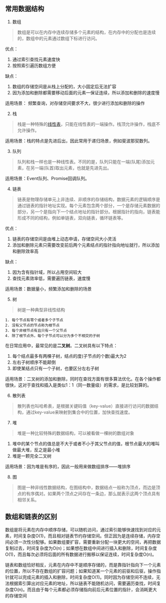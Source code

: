 ## 常用数据结构
1. 数组

> 数组是可以在内存中连续存储多个元素的结构，在内存中的分配也是连续的，数组中的元素通过数组下标进行访问。

优点：
1. 通过索引查找元素速度快
2. 按照索引遍历数组方便

缺点：
1. 数组的存储空间是从栈上分配的，大小固定后无法扩容
2. 因为添加和删除都需要移动后面的元素一保证连续，所以添加和删除的速度慢

适用场景： 频繁查询，对存储空间要求不大，很少进行添加和删除的操作
        
2. 栈

> 栈是一种特殊的[线性表](https://baike.baidu.com/item/%E7%BA%BF%E6%80%A7%E8%A1%A8/3228081?fr=aladdin)，只能在线性表的一端操作。栈顶允许操作，栈底不允许操作。

适用场景：栈的特点是先进后出，因此常用于递归场景，例如斐波那契数列。

3. 队列

> 队列和栈一样也是一种线性表。不同的是，队列只能在一端(队尾)添加元素，在另一端(队首)取出元素，也就是先进先出。

适用场景：Event队列、Promise回调队列。

4. 链表

> 链表是物理存储单元上非连续、非顺序的存储结构，数据元素的逻辑顺序是通过链表的指针地址实现。每个元素包含两个部分，一个是存储元素数据的部分，另一个是指向下一个结点地址的指针部分。根据指针的指向，链表能形成不同的结构，例如单链表，双向链表，循环链表等。

优点：

1. 链表的存储空间是由堆上动态申请，存储空间大小灵活
2. 添加和删除元素只需要改变前后两个元素结点的指针指向地址就行，所以添加和删除效率高

缺点：

1. 因为含有指针域，所以占用空间较大
2. 查找元素效率低，需要遍历链表，速度慢

适用场景：数据量小，频繁添加和删除的场景

5. 树

> 树是一种典型非线性结构

    1. 每个节点有零个或者多个子节点
    2. 没有父节点的节点称为根节点
    3. 每个非根节点有且只有一个父节点
    4. 除了根节点外，每个子节点可以分为多个不相交的子树

在日常应用中，最常见的是**二叉树**。二叉树具有以下特点：

1. 每个结点最多有两棵子树，结点的度(子节点的个数)最大为2
2. 左右子树顺序不能颠倒
3. 即使某结点只有一个子树，也要区分左右子树

适用场景：二叉树的添加和删除，同时在查找方面有很多算法优化。在各个操作都很快，这对于查找和插入是类似1：1（同一数量级）的需求，是比较划算的。

6. 散列表

> 散列表也叫哈希表，是根据关键码值（key-value）直接进行访问的数据结构，通过key-value来映射到集合中的位置，加快查找速度。
7. 堆

> 堆是一种比较特殊的数据结构，可以被看做一棵树的数组对象

  1. 堆中的某个节点的值总是不大于或者不小于其父节点的值，根节点最大的堆叫做最大堆，反之是最小堆
  2. 堆是一颗完全二叉树 

适用场景：因为堆是有序的，因此一般用来做数组排序——堆排序

8. 图

> 图是一种非线性数据结构，在图结构中，数据结点一般称为顶点，而边是顶点的有序偶对。如果两个顶点之间存在一条边，那么就表示这两个顶点具有相邻关系。

## 数组和链表的区别

  数组是将元素在内存中顺序存储，可以随机访问，通过索引能够快速找到对应的元素，时间复杂度O(1)，而且相对链表节约存储空间。但正因为是连续存储，内存空间必须一次性分配够。如果数组要扩容，需要重新分配一块更大的空间，再把数据复制过去，时间复杂度为O(n)；如果想在数组中间进行插入和删除，时间复杂度O(1)，而且每次必须将后面的所有数据进行搬移以保证连续，时间复杂度O(n)。

  链表和数组恰好相反，元素在内存中不是顺序存储的，而是靠指针指向下一个元素的位置，所以不存在数组的扩容问题；如果知道某一个元素的前驱和后驱，操作指针就可以完成元素的插入和删除，时间复杂度O(1)。同时因为存储空间不连续，无法根据索引算出对应元素的地址，所以链表不能随机访问，需要遍历查找，时间复杂度O(n)。而且由于每个元素都必须存储指向前后元素位置的指针，会消耗更大的存储空间